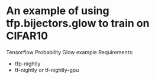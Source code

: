# An example of using tfp.bijectors.glow to train on CIFAR10
Tensorflow Probability Glow example
Requirements:
- tfp-nightly
- tf-nightly or tf-nightly-gpu

